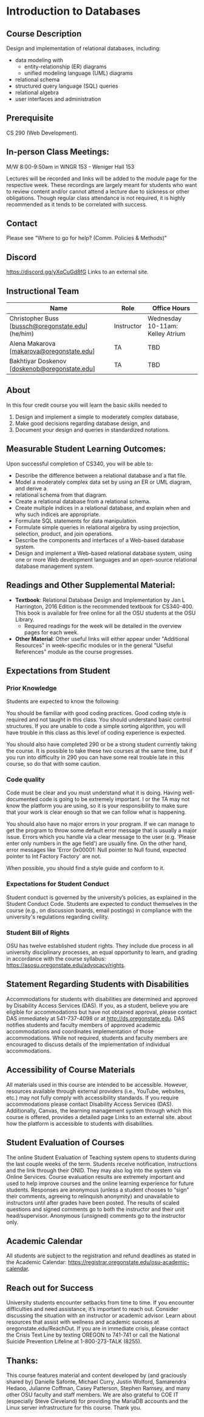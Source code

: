 # Introduction to Databases
## Course Description
Design and implementation of relational databases, including:
- data modeling with
  - entity-relationship (ER) diagrams
  - unified modeling language (UML) diagrams
- relational schema
- structured query language (SQL) queries
- relational algebra
- user interfaces and administration

## Prerequisite
CS 290 (Web Development).

## In-person Class Meetings:
M/W 8:00-9:50am in WNGR 153 - Weniger Hall 153

Lectures will be recorded and links will be added to the module page for the respective week. These recordings are largely meant for students who want to review content and/or cannot attend a lecture due to sickness or other obligations. Though regular class attendance is not required, it is highly recommended as it tends to be correlated with success.

## Contact
Please see "Where to go for help? (Comm. Policies & Methods)"

## Discord
https://discord.gg/yXqCuGd8fG Links to an external site.

## Instructional Team
Name | Role | Office Hours
---|---|---
Christopher Buss [bussch@oregonstate.edu] (he/him) | Instructor | Wednesday 10-11am: Kelley Atrium
Alena Makarova [makarova@oregonstate.edu] | TA | TBD
Bakhtiyar Doskenov [doskenob@oregonstate.edu] | TA | TBD

## About
In this four credit course you will learn the basic skills needed to
1. Design and implement a simple to moderately complex database,
2. Make good decisions regarding database design, and
3. Document your design and queries in standardized notations.

## Measurable Student Learning Outcomes:
Upon successful completion of CS340, you will be able to:
- Describe the difference between a relational database and a flat file.
- Model a moderately complex data set by using an ER or UML diagram, and derive a
- relational schema from that diagram.
- Create a relational database from a relational schema.
- Create multiple indices in a relational database, and explain when and why such indices are appropriate.
- Formulate SQL statements for data manipulation.
- Formulate simple queries in relational algebra by using projection, selection, product, and join operations.
- Describe the components and interfaces of a Web-based database system.
- Design and implement a Web-based relational database system, using one or more Web development languages and an open-source relational database management system.

## Readings and Other Supplemental Material:
- **Textbook**: Relational Database Design and Implementation by Jan L Harrington, 2016 Edition is the recommended textbook for CS340-400. This book is available for free online for all the OSU students at the OSU Library.
  - Required readings for the week will be detailed in the overview pages for each week.
- **Other Material**: Other useful links will either appear under "Additional Resources" in week-specific modules or in the general "Useful References" module as the course progresses.

## Expectations from Student
### Prior Knowledge
Students are expected to know the following:

You should be familiar with good coding practices. Good coding style is required and not taught in this class. You should understand basic control structures. If you are unable to code a simple sorting algorithm, you will have trouble in this class as this level of coding experience is expected.

You should also have completed 290 or be a strong student currently taking the course. It is possible to take these two courses at the same time, but if you run into difficulty in 290 you can have some real trouble late in this course, so do that with some caution.

### Code quality
Code must be clear and you must understand what it is doing. Having well-documented code is going to be extremely important. I or the TA may not know the platform you are using, so it is your responsibility to make sure that your work is clear enough so that we can follow what is happening.

You should also have no major errors in your program. If we can manage to get the program to throw some default error message that is usually a major issue. Errors which you handle via a clear message to the user (e.g. 'Please enter only numbers in the age field') are usually fine. On the other hand, error messages like 'Error 0x00001: Null pointer to Null found, expected pointer to Int Factory Factory' are not.

When possible, you should find a style guide and conform to it.

### Expectations for Student Conduct
Student conduct is governed by the university’s policies, as explained in the Student Conduct Code. Students are expected to conduct themselves in the course (e.g., on discussion boards, email postings) in compliance with the university's regulations regarding civility.

### Student Bill of Rights
OSU has twelve established student rights. They include due process in all university disciplinary processes, an equal opportunity to learn, and grading in accordance with the course syllabus: https://asosu.oregonstate.edu/advocacy/rights.

## Statement Regarding Students with Disabilities
Accommodations for students with disabilities are determined and approved by Disability Access Services (DAS). If you, as a student, believe you are eligible for accommodations but have not obtained approval, please contact DAS immediately at 541-737-4098 or at http://ds.oregonstate.edu. DAS notifies students and faculty members of approved academic accommodations and coordinates implementation of those accommodations. While not required, students and faculty members are encouraged to discuss details of the implementation of individual accommodations.

## Accessibility of Course Materials
All materials used in this course are intended to be accessible. However, resources available through external providers (i.e., YouTube, websites, etc.) may not fully comply with accessibility standards. If you require accommodations please contact Disability Access Services (DAS).
Additionally, Canvas, the learning management system through which this course is offered, provides a detailed page Links to an external site. about how the platform is accessible to students with disabilities.

## Student Evaluation of Courses
The online Student Evaluation of Teaching system opens to students during the last couple weeks of the term. Students receive notification, instructions and the link through their ONID. They may also log into the system via Online Services. Course evaluation results are extremely important and used to help improve courses and the online learning experience for future students. Responses are anonymous (unless a student chooses to “sign” their comments, agreeing to relinquish anonymity) and unavailable to instructors until after grades have been posted. The results of scaled questions and signed comments go to both the instructor and their unit head/supervisor.  Anonymous (unsigned) comments go to the instructor only.

## Academic Calendar
All students are subject to the registration and refund deadlines as stated in the Academic Calendar: https://registrar.oregonstate.edu/osu-academic-calendar.

## Reach out for Success
University students encounter setbacks from time to time. If you encounter difficulties and need assistance, it’s important to reach out. Consider discussing the situation with an instructor or academic advisor. Learn about resources that assist with wellness and academic success at oregonstate.edu/ReachOut. If you are in immediate crisis, please contact the Crisis Text Line by texting OREGON to 741-741 or call the National Suicide Prevention Lifeline at 1-800-273-TALK (8255).


## Thanks:
This course features material and content developed by (and graciously shared by) Danielle Safonte, Michael Curry, Justin Wolford, Samarendra Hedaoo, Julianne Coffman, Casey Patterson, Stephen Ramsey, and many other OSU faculty and staff members. We are also grateful to COE IT (especially Steve Cleveland) for providing the MariaDB accounts and the Linux server infrastructure for this course. Thank you.
